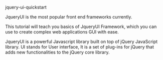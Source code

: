 jquery-ui-quickstart

JqueryUI is the most popular front end frameworks currently.

This tutorial will teach you basics of JqueryUI Framework, which you can use to create complex web applications GUI with ease.

JqueryUI is a powerful Javascript library built on top of jQuery JavaScript library. UI stands for User interface, It is a set of plug-ins for jQuery that adds new functionalities to the jQuery core library. 

